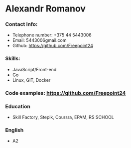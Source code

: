
Alexandr Romanov
================

### Contact Info:
+ Telephone number: +375 44 5443006
+ Email: 5443006gmail.com
+ Github: https://github.com/Freepoint24

### Skills:
+ JavaScript/Front-end
+ Go
+ Linux, GIT, Docker

### Code examples: https://github.com/Freepoint24

### Education
+ Skill Factory, Stepik, Coursra, EPAM, RS SCHOOL

### English
+ A2         
